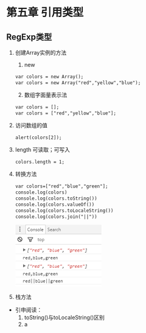# 第五章 引用类型

## RegExp类型

1. 创建Array实例的方法
    1. new
    ```
    var colors = new Array();
    var colors = new Array("red","yellow","blue");
    ```
    2. 数组字面量表示法
    ```
    var colors = [];
    var colors = ["red","yellow","blue"];
    ```
2. 访问数组的值
    ```
    alert(colors[2]);
    ```
3. length
    可读取；可写入
    ```
    colors.length = 1;
    ```
4. 转换方法
    ```
    var colors=["red","blue","green"];
    console.log(colors)
    console.log(colors.toString())
    console.log(colors.valueOf())
    console.log(colors.toLocaleString())
    console.log(colors.join("||"))
    ```
    
    ![转换方法](images/array.png)
    
5. 栈方法
    



* 引申阅读：
    1. toString()与toLocaleString()区别
    2. a


